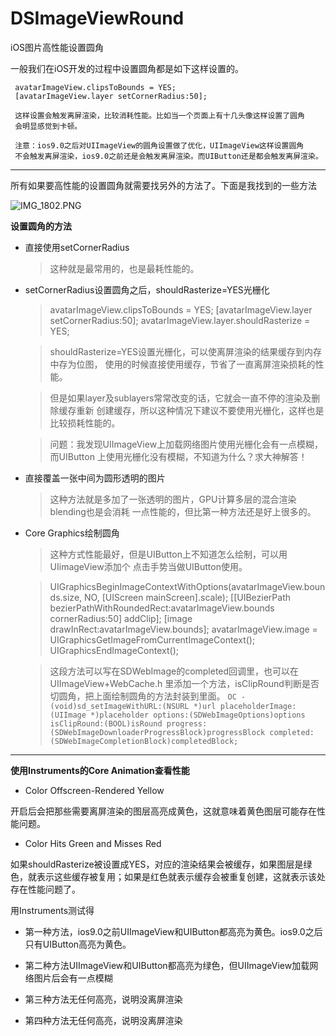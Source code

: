 # DSImageViewRound
iOS图片高性能设置圆角

一般我们在iOS开发的过程中设置圆角都是如下这样设置的。

     avatarImageView.clipsToBounds = YES;
     [avatarImageView.layer setCornerRadius:50];
     
     这样设置会触发离屏渲染，比较消耗性能。比如当一个页面上有十几头像这样设置了圆角
     会明显感觉到卡顿。
     
     注意：ios9.0之后对UIImageView的圆角设置做了优化，UIImageView这样设置圆角
     不会触发离屏渲染，ios9.0之前还是会触发离屏渲染。而UIButton还是都会触发离屏渲染。

------

所有如果要高性能的设置圆角就需要找另外的方法了。下面是我找到的一些方法

![IMG_1802.PNG](http://upload-images.jianshu.io/upload_images/101810-a4dbf287a34ed2f4.PNG?imageMogr2/auto-orient/strip%7CimageView2/2/w/1240)


**设置圆角的方法**

- 直接使用setCornerRadius

    > 这种就是最常用的，也是最耗性能的。

- setCornerRadius设置圆角之后，shouldRasterize=YES光栅化

    > avatarImageView.clipsToBounds = YES;
      [avatarImageView.layer setCornerRadius:50];
      avatarImageView.layer.shouldRasterize = YES;
      
    > shouldRasterize=YES设置光栅化，可以使离屏渲染的结果缓存到内存中存为位图，
      使用的时候直接使用缓存，节省了一直离屏渲染损耗的性能。

    > 但是如果layer及sublayers常常改变的话，它就会一直不停的渲染及删除缓存重新
      创建缓存，所以这种情况下建议不要使用光栅化，这样也是比较损耗性能的。

    > 问题：我发现UIImageView上加载网络图片使用光栅化会有一点模糊，而UIButton
      上使用光栅化没有模糊，不知道为什么？求大神解答！


- 直接覆盖一张中间为圆形透明的图片

    > 这种方法就是多加了一张透明的图片，GPU计算多层的混合渲染blending也是会消耗
     一点性能的，但比第一种方法还是好上很多的。

- Core Graphics绘制圆角

    > 这种方式性能最好，但是UIButton上不知道怎么绘制，可以用UIimageView添加个
      点击手势当做UIButton使用。

    > UIGraphicsBeginImageContextWithOptions(avatarImageView.bounds.size, NO, [UIScreen mainScreen].scale);
      [[UIBezierPath bezierPathWithRoundedRect:avatarImageView.bounds cornerRadius:50] addClip];
      [image drawInRect:avatarImageView.bounds];
      avatarImageView.image = UIGraphicsGetImageFromCurrentImageContext();
      UIGraphicsEndImageContext();

    > 这段方法可以写在SDWebImage的completed回调里，也可以在UIImageView+WebCache.h
      里添加一个方法，isClipRound判断是否切圆角，把上面绘制圆角的方法封装到里面。
      ```OC
      - (void)sd_setImageWithURL:(NSURL *)url placeholderImage:(UIImage *)placeholder options:(SDWebImageOptions)options isClipRound:(BOOL)isRound progress:(SDWebImageDownloaderProgressBlock)progressBlock completed:(SDWebImageCompletionBlock)completedBlock;
      ```
-------

**使用Instruments的Core Animation查看性能**
- Color Offscreen-Rendered Yellow

开启后会把那些需要离屏渲染的图层高亮成黄色，这就意味着黄色图层可能存在性能问题。

- Color Hits Green and Misses Red

如果shouldRasterize被设置成YES，对应的渲染结果会被缓存，如果图层是绿色，就表示这些缓存被复用；如果是红色就表示缓存会被重复创建，这就表示该处存在性能问题了。

用Instruments测试得
- 第一种方法，ios9.0之前UIImageView和UIButton都高亮为黄色。ios9.0之后只有UIButton高亮为黄色。

- 第二种方法UIImageView和UIButton都高亮为绿色，但UIImageView加载网络图片后会有一点模糊

- 第三种方法无任何高亮，说明没离屏渲染

- 第四种方法无任何高亮，说明没离屏渲染
